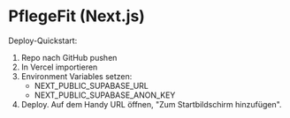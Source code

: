 # PflegeFit (Next.js)
Deploy-Quickstart:
1) Repo nach GitHub pushen
2) In Vercel importieren
3) Environment Variables setzen:
   - NEXT_PUBLIC_SUPABASE_URL
   - NEXT_PUBLIC_SUPABASE_ANON_KEY
4) Deploy. Auf dem Handy URL öffnen, "Zum Startbildschirm hinzufügen".
